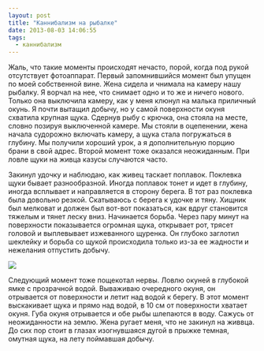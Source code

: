 ```yaml
---
layout: post
title: "Каннибализм на рыбалке"
date: 2013-08-03 14:06:55
tags:
  - каннибализм
---
```

Жаль, что такие моменты происходят нечасто, порой, когда под рукой
отсутствует фотоаппарат. Первый запомнившийся момент был упущен по моей
собственной вине. Жена сидела и чнимала на камеру нашу рыбалку. Я ворчал
на нее, что снимает одно и то же и ничего нового. Только она выключила
камеру, как у меня клюнул на малька приличный окунь. Я почти вытащил
добычу, но у самой поверхности окуня схватила крупная щука. Сдернув рыбу
с крючка, она стояла на месте, словно позируя выключенной камере. Мы
стояли в оцепенении, жена начала судорожно включать камеру, а щука стала
погружаться в глубину. Мы получили хороший урок, а я дополнительную
порцию брани в свой адрес. Второй момент тоже оказался неожиданным. При
ловле щуки на живца казусы случаются часто.

Закинул удочку и наблюдаю, как живец таскает поплавок. Поклевка щуки
бывает разнообразной. Иногда поплавок тонет и идет в глубину, иногда
всплывает и направляется в сторону берега. В тот раз поклевка была
довольно резкой. Скатываюсь с берега к удочке и тяну. Хищник был
мелковат и должен был вот-вот показаться, как вдруг становится тяжелым и
тянет леску вниз. Начинается борьба. Через пару минут на поверхности
показывается огромная щука, открывает рот, трясет головой и выплевывает
изжеванного щуренка. Он глубоко заглотил шеклейку и борьба со щукой
происходила только из-за ее жадности и нежелания отпустить добычу.

![](http://fishingguru.ru/uploads/images/00/00/01/2013/08/15/1cad01.jpg)

Следующий момент тоже пощекотал нервы. Ловлю окуней в глубокой ямке с
прозрачной водой. Вываживаю очередного окуня, он отрывается от
поверхности и летит над водой к берегу. В этот момент выскакивает щука и
прямо над водой, в 10 см от поверхности хватает окуня. Губа окуня
отрывается и обе рыбы шлепаются в воду. Сажусь от неожиданности на
землю. Жена ругает меня, что не закинул на живвца. До сих пор стоит в
глазах изогнувшаяся дугой в прыжке темная, омутная щука, на лету
поймавшая добычу.

